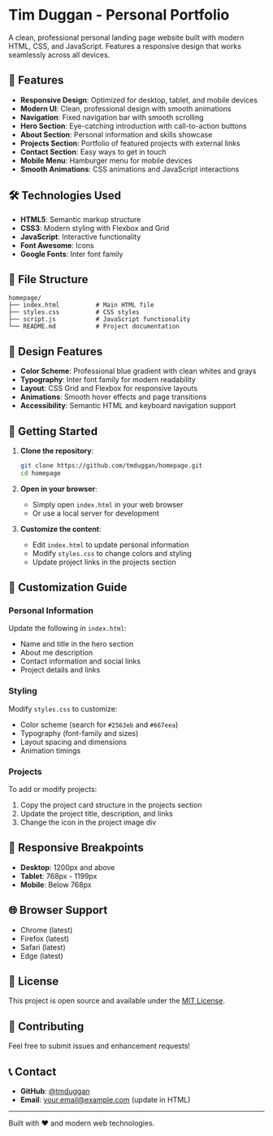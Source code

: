 # Tim Duggan - Personal Portfolio

A clean, professional personal landing page website built with modern HTML, CSS, and JavaScript. Features a responsive design that works seamlessly across all devices.

## 🚀 Features

- **Responsive Design**: Optimized for desktop, tablet, and mobile devices
- **Modern UI**: Clean, professional design with smooth animations
- **Navigation**: Fixed navigation bar with smooth scrolling
- **Hero Section**: Eye-catching introduction with call-to-action buttons
- **About Section**: Personal information and skills showcase
- **Projects Section**: Portfolio of featured projects with external links
- **Contact Section**: Easy ways to get in touch
- **Mobile Menu**: Hamburger menu for mobile devices
- **Smooth Animations**: CSS animations and JavaScript interactions

## 🛠️ Technologies Used

- **HTML5**: Semantic markup structure
- **CSS3**: Modern styling with Flexbox and Grid
- **JavaScript**: Interactive functionality
- **Font Awesome**: Icons
- **Google Fonts**: Inter font family

## 📁 File Structure

```
homepage/
├── index.html          # Main HTML file
├── styles.css          # CSS styles
├── script.js           # JavaScript functionality
└── README.md           # Project documentation
```

## 🎨 Design Features

- **Color Scheme**: Professional blue gradient with clean whites and grays
- **Typography**: Inter font family for modern readability
- **Layout**: CSS Grid and Flexbox for responsive layouts
- **Animations**: Smooth hover effects and page transitions
- **Accessibility**: Semantic HTML and keyboard navigation support

## 🚀 Getting Started

1. **Clone the repository**:
   ```bash
   git clone https://github.com/tmduggan/homepage.git
   cd homepage
   ```

2. **Open in your browser**:
   - Simply open `index.html` in your web browser
   - Or use a local server for development

3. **Customize the content**:
   - Edit `index.html` to update personal information
   - Modify `styles.css` to change colors and styling
   - Update project links in the projects section

## 📝 Customization Guide

### Personal Information
Update the following in `index.html`:
- Name and title in the hero section
- About me description
- Contact information and social links
- Project details and links

### Styling
Modify `styles.css` to customize:
- Color scheme (search for `#2563eb` and `#667eea`)
- Typography (font-family and sizes)
- Layout spacing and dimensions
- Animation timings

### Projects
To add or modify projects:
1. Copy the project card structure in the projects section
2. Update the project title, description, and links
3. Change the icon in the project image div

## 📱 Responsive Breakpoints

- **Desktop**: 1200px and above
- **Tablet**: 768px - 1199px
- **Mobile**: Below 768px

## 🌐 Browser Support

- Chrome (latest)
- Firefox (latest)
- Safari (latest)
- Edge (latest)

## 📄 License

This project is open source and available under the [MIT License](LICENSE).

## 🤝 Contributing

Feel free to submit issues and enhancement requests!

## 📞 Contact

- **GitHub**: [@tmduggan](https://github.com/tmduggan)
- **Email**: your.email@example.com (update in HTML)

---

Built with ❤️ and modern web technologies. 